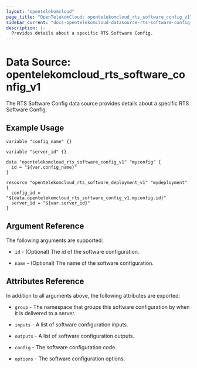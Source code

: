 ```yaml
---
layout: "opentelekomcloud"
page_title: "OpenTelekomCloud: opentelekomcloud_rts_software_config_v1"
sidebar_current: "docs-opentelekomcloud-datasource-rts-software-config-v1"
description: |-
  Provides details about a specific RTS Software Config.
---
```


# Data Source: opentelekomcloud_rts_software_config_v1

The RTS Software Config data source provides details about a specific RTS Software Config.

## Example Usage


```hcl
variable "config_name" {}

variable "server_id" {}

data "opentelekomcloud_rts_software_config_v1" "myconfig" {
  id = "${var.config_name}"
}

resource "opentelekomcloud_rts_software_deployment_v1" "mydeployment" {
  config_id = "${data.opentelekomcloud_rts_software_config_v1.myconfig.id}"
  server_id = "${var.server_id}"
}
```

## Argument Reference
The following arguments are supported:

* `id` - (Optional) The id of the software configuration.

* `name` - (Optional) The name of the software configuration.

## Attributes Reference
In addition to all arguments above, the following attributes are exported:

* `group` - The namespace that groups this software configuration by when it is delivered to a server.

* `inputs` -  A list of software configuration inputs.

* `outputs` - A list of software configuration outputs.

* `config` - The software configuration code.

* `options` - The software configuration options.

